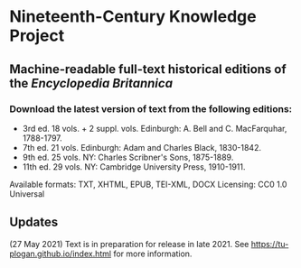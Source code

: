 # Nineteenth-Century Knowledge Project
## Machine-readable full-text historical editions of the _Encyclopedia Britannica_ 

### Download the latest version of text from the following editions:
 * 3rd ed. 18 vols. + 2 suppl. vols. Edinburgh: A. Bell and C. MacFarquhar, 1788-1797. 
 * 7th ed. 21 vols. Edinburgh: Adam and Charles Black, 1830-1842.
 * 9th ed. 25 vols. NY: Charles Scribner's Sons, 1875-1889.
 * 11th ed. 29 vols. NY: Cambridge University Press, 1910-1911.

Available formats: TXT, XHTML, EPUB, TEI-XML, DOCX
Licensing: CC0 1.0 Universal

## Updates
(27 May 2021) Text is in preparation for release in late 2021. See https://tu-plogan.github.io/index.html for more information.


